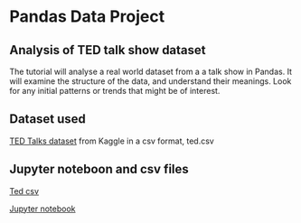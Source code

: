 # Pandas Data Project

## Analysis of TED talk show dataset

The tutorial will analyse a real world dataset from a a talk show in Pandas. It will examine the structure of the data, 
and understand their meanings. Look for any initial patterns or trends that might be of interest.

## Dataset used
[TED Talks dataset](https://www.kaggle.com/datasets/rounakbanik/ted-talks) from Kaggle in a csv format, ted.csv

## Jupyter noteboon and csv files

[Ted csv](https://github.com/pangoulas/Pandas-Project/blob/main/ted.csv)

[Jupyter notebook](https://github.com/pangoulas/Pandas-Project/blob/main/Ted%20talks%20project%20presentation.ipynb)
